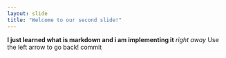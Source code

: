 ```yaml
---
layout: slide
title: "Welcome to our second slide!"
---
```

**I just learned what is markdown and i am implementing it** *right away*
Use the left arrow to go back!
commit
